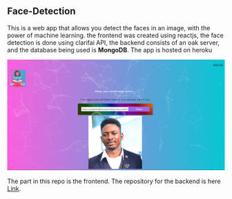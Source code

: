 ## Face-Detection 
This is a web app that allows you detect the faces in an image, with the power of machine learning. 
the frontend was created using reactjs, the face detection is done using clarifai API, 
the backend consists of an oak server, and the database being used is **MongoDB**. 
The app is hosted on heroku

<img src="https://github.com/AA-Arnold/smart-brains/blob/master/smart-brains%20demo.png" alt="face detection demo"/>

The part in this repo is the frontend. The repository for the backend is here [Link](https://github.com/AA-Arnold/deno-smart-brain-api).
